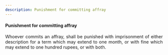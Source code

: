```yaml
---
description: Punishment for committing affray
---
```


#### Punishment for committing affray
<div style="text-align: justify">

Whoever commits an affray, shall be punished with imprisonment of either description for a term which may extend to one month, or with fine which may extend to one hundred rupees, or with both.

</div>
